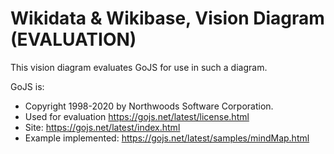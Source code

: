 # Wikidata & Wikibase, Vision Diagram (EVALUATION)

This vision diagram evaluates GoJS for use in such a diagram.

GoJS is:

- Copyright 1998-2020 by Northwoods Software Corporation.
- Used for evaluation https://gojs.net/latest/license.html
- Site: https://gojs.net/latest/index.html
- Example implemented: https://gojs.net/latest/samples/mindMap.html